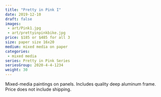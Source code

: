 ```yaml
---
title: "Pretty in Pink I"
date: 2019-12-10
draft: false
images:
 - art/Pink1.jpg
 - art/prettyinpinkbike.jpg
price: $185 or $485 for all 3
size: paper size 16x20
medium: mixed media on paper
categories:
 - mixed media
series: Pretty in Pink Series
seriesGroup: 2020-4-4-1234
weight: 30
---
```


Mixed-media paintings on panels. Includes quality deep aluminum frame. Price does not include shipping.
